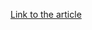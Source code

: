 [Link to the article](https://threatrecon.nshc.net/2019/06/11/sectorc08-multi-layered-sfx-recent-campaigns-target-ukraine/)
